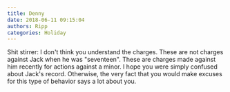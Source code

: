 ```yaml
---
title: Denny
date: 2018-06-11 09:15:04
authors: Ripp
categories: Holiday
---
```


 Shit stirrer:  I don't think you understand the charges.  These are not charges against Jack when he was "seventeen".  These are charges made against him recently for actions against a minor.  I hope you were simply confused about Jack's record. 
 Otherwise, the very fact that you would make excuses for this type of behavior says a lot about you.